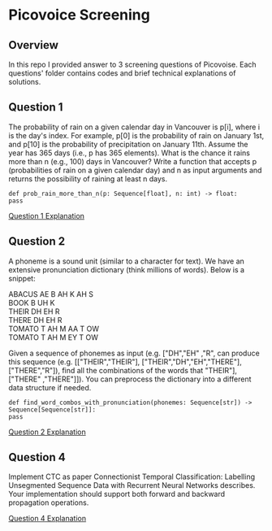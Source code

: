 # Picovoice Screening

## Overview
In this repo I provided answer to 3 screening questions of Picovoise.
Each questions' folder contains codes and brief technical explanations
of solutions. 

## Question 1
The probability of rain on a given calendar day in Vancouver is p[i], where i is the day's index. For
example, p[0] is the probability of rain on January 1st, and p[10] is the probability of precipitation on January 11th. Assume
the year has 365 days (i.e., p has 365 elements). What is the chance it rains more than n (e.g., 100) days in Vancouver?
Write a function that accepts p (probabilities of rain on a given calendar day) and n as input arguments and returns the
possibility of raining at least n days.
```
def prob_rain_more_than_n(p: Sequence[float], n: int) -> float:
pass
```
[Question 1 Explanation](Q1/explanation.md)

## Question 2
A phoneme is a sound unit (similar to a character for text). We have an extensive pronunciation
dictionary (think millions of words). Below is a snippet:

ABACUS AE B AH K AH S  
BOOK B UH K  
THEIR DH EH R  
THERE DH EH R  
TOMATO T AH M AA T OW  
TOMATO T AH M EY T OW  

Given a sequence of phonemes as input (e.g. ["DH","EH"
,"R", can produce this sequence (e.g. [["THEIR","THEIR"], ["THEIR","DH","EH","THERE"], ["THERE","R"]), find all the combinations of the words that
"THEIR"], ["THERE"
,"THERE"]]). You can preprocess the dictionary into a different data structure if needed.

```
def find_word_combos_with_pronunciation(phonemes: Sequence[str]) -> Sequence[Sequence[str]]:
pass

```
[Question 2 Explanation](Q2/explanation.md)

## Question 4
 Implement CTC as paper Connectionist Temporal Classification: Labelling Unsegmented
Sequence Data with Recurrent Neural Networks describes. Your implementation should support both forward and
backward propagation operations.

[Question 4 Explanation](Q4/explanation.md)

